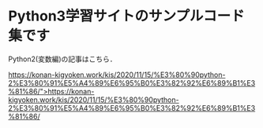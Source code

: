 # Python3学習サイトのサンプルコード集です

Python2(変数編)の記事はこちら．

https://konan-kigyoken.work/kis/2020/11/15/%E3%80%90python-2%E3%80%91%E5%A4%89%E6%95%B0%E3%82%92%E6%89%B1%E3%81%86/">https://konan-kigyoken.work/kis/2020/11/15/%E3%80%90python-2%E3%80%91%E5%A4%89%E6%95%B0%E3%82%92%E6%89%B1%E3%81%86/</a>
